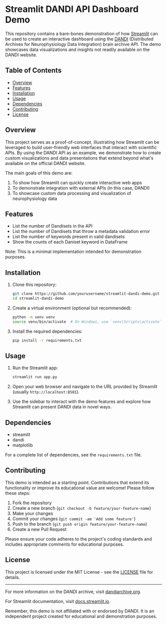 # Streamlit DANDI API Dashboard Demo

This repository contains a bare-bones demonstration of how [Streamlit](https://streamlit.io/) can be used to create an interactive dashboard using the [DANDI](https://dandiarchive.org/) (Distributed Archives for Neurophysiology Data Integration) brain archive API. The demo showcases data visualizations and insights not readily available on the DANDI website.

## Table of Contents

- [Overview](#overview)
- [Features](#features)
- [Installation](#installation)
- [Usage](#usage)
- [Dependencies](#dependencies)
- [Contributing](#contributing)
- [License](#license)

## Overview

This project serves as a proof-of-concept, illustrating how Streamlit can be leveraged to build user-friendly web interfaces that interact with scientific APIs. By using the DANDI API as an example, we demonstrate how to create custom visualizations and data presentations that extend beyond what's available on the official DANDI website.

The main goals of this demo are:

1. To show how Streamlit can quickly create interactive web apps
2. To demonstrate integration with external APIs (in this case, DANDI)
3. To showcase custom data processing and visualization of neurophysiology data

## Features

- List the number of Dandisets in the API
- List the number of Dandisets that throw a metadata validation error
- List the number of keywords present in valid dandisets
- Show the counts of each Daniset keyword in DataFrame

Note: This is a minimal implementation intended for demonstration purposes.

## Installation

1. Clone this repository:

   ```bash
   git clone https://github.com/yourusername/streamlit-dandi-demo.git
   cd streamlit-dandi-demo
   ```

2. Create a virtual environment (optional but recommended):

   ```bash
   python -m venv venv
   source venv/bin/activate  # On Windows, use `venv\Scripts\activate`
   ```

3. Install the required dependencies:

   ```bash
   pip install -r requirements.txt
   ```

## Usage

1. Run the Streamlit app:

   ```bash
   streamlit run app.py
   ```

2. Open your web browser and navigate to the URL provided by Streamlit (usually `http://localhost:8501`).

3. Use the sidebar to interact with the demo features and explore how Streamlit can present DANDI data in novel ways.

## Dependencies

- streamlit
- dandi
- matplotlib

For a complete list of dependencies, see the `requirements.txt` file.

## Contributing

This demo is intended as a starting point. Contributions that extend its functionality or improve its educational value are welcome! Please follow these steps:

1. Fork the repository
2. Create a new branch (`git checkout -b feature/your-feature-name`)
3. Make your changes
4. Commit your changes (`git commit -am 'Add some feature'`)
5. Push to the branch (`git push origin feature/your-feature-name`)
6. Create a new Pull Request

Please ensure your code adheres to the project's coding standards and includes appropriate comments for educational purposes.

## License

This project is licensed under the MIT License - see the [LICENSE](LICENSE) file for details.

---

For more information on the DANDI archive, visit [dandiarchive.org](https://dandiarchive.org/).

For Streamlit documentation, visit [docs.streamlit.io](https://docs.streamlit.io/).

Remember, this demo is not affiliated with or endorsed by DANDI. It is an independent project created for educational and demonstration purposes.
